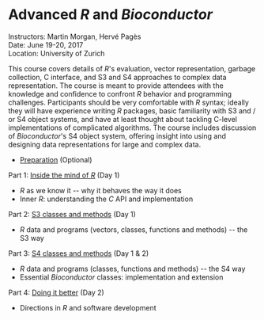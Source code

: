 # Advanced _R_ and _Bioconductor_

Instructors: Martin Morgan, Hervé Pagès<br />
Date: June 19-20, 2017<br />
Location: University of Zurich

This course covers details of _R_'s evaluation, vector representation,
garbage collection, C interface, and S3 and S4 approaches to complex
data representation. The course is meant to provide attendees with the
knowledge and confidence to confront _R_ behavior and programming
challenges. Participants should be very comfortable with _R_ syntax;
ideally they will have experience writing _R_ packages, basic
familiarity with S3 and / or S4 object systems, and have at least
thought about tackling C-level implementations of complicated
algorithms. The course includes discussion of _Bioconductor_'s S4
object system, offering insight into using and designing data
representations for large and complex data.

- [Preparation][] (Optional)

Part 1: [Inside the mind of _R_][] (Day 1)

- _R_ as we know it -- why it behaves the way it does
- Inner _R_: understanding the _C_ API and implementation

Part 2: [S3 classes and methods][] (Day 1)

- _R_ data and programs (vectors, classes, functions and methods) -- the S3 way

Part 3: [S4 classes and methods][] (Day 1 & 2)

- _R_ data and programs (classes, functions and methods) -- the S4 way
- Essential _Bioconductor_ classes: implementation and extension

Part 4: [Doing it better][] (Day 2)

- Directions in _R_ and software development

[Preparation]: vignettes/Preparation.Rmd
[Inside the mind of _R_]: vignettes/Inside-R.Rmd
[S3 classes and methods]: vignettes/S3-classes-and-methods.Rmd
[S4 classes and methods]: vignettes/S4-classes-and-methods.Rmd
[Doing it better]: vignettes/Better.Rmd
